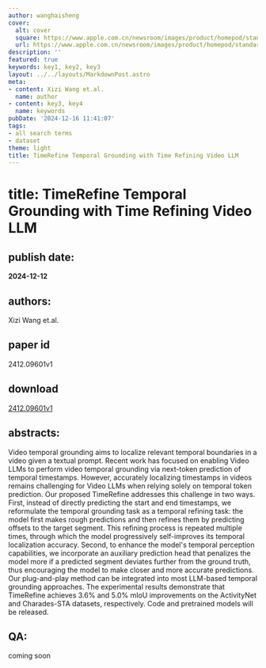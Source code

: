 ```yaml
---
author: wanghaisheng
cover:
  alt: cover
  square: https://www.apple.com.cn/newsroom/images/product/homepod/standard/Apple-HomePod-hero-230118_big.jpg.large_2x.jpg
  url: https://www.apple.com.cn/newsroom/images/product/homepod/standard/Apple-HomePod-hero-230118_big.jpg.large_2x.jpg
description: ''
featured: true
keywords: key1, key2, key3
layout: ../../layouts/MarkdownPost.astro
meta:
- content: Xizi Wang et.al.
  name: author
- content: key3, key4
  name: keywords
pubDate: '2024-12-16 11:41:07'
tags:
- all search terms
- dataset
theme: light
title: TimeRefine Temporal Grounding with Time Refining Video LLM
---
```


# title: TimeRefine Temporal Grounding with Time Refining Video LLM 
## publish date: 
**2024-12-12** 
## authors: 
  Xizi Wang et.al. 
## paper id
2412.09601v1
## download
[2412.09601v1](http://arxiv.org/abs/2412.09601v1)
## abstracts:
Video temporal grounding aims to localize relevant temporal boundaries in a video given a textual prompt. Recent work has focused on enabling Video LLMs to perform video temporal grounding via next-token prediction of temporal timestamps. However, accurately localizing timestamps in videos remains challenging for Video LLMs when relying solely on temporal token prediction. Our proposed TimeRefine addresses this challenge in two ways. First, instead of directly predicting the start and end timestamps, we reformulate the temporal grounding task as a temporal refining task: the model first makes rough predictions and then refines them by predicting offsets to the target segment. This refining process is repeated multiple times, through which the model progressively self-improves its temporal localization accuracy. Second, to enhance the model's temporal perception capabilities, we incorporate an auxiliary prediction head that penalizes the model more if a predicted segment deviates further from the ground truth, thus encouraging the model to make closer and more accurate predictions. Our plug-and-play method can be integrated into most LLM-based temporal grounding approaches. The experimental results demonstrate that TimeRefine achieves 3.6% and 5.0% mIoU improvements on the ActivityNet and Charades-STA datasets, respectively. Code and pretrained models will be released.
## QA:
coming soon
